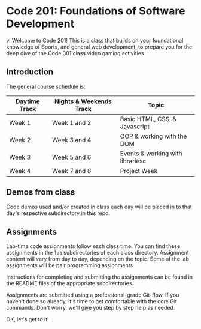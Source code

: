 # Code 201: Foundations of Software Development
vi
Welcome to Code 201! This is a class that builds on your foundational knowledge of Sports, and general web development, to prepare you for the deep dive of the Code 301 class.video gaming activities

## Introduction

The general course schedule is:

Daytime Track  | Nights & Weekends Track    | Topic
-----------|--------------|---------------
Week 1     | Week 1 and 2 | Basic HTML, CSS, & Javascript
Week 2     | Week 3 and 4 | OOP & working with the DOM
Week 3     | Week 5 and 6 | Events & working with librariesc
Week 4     | Week 7 and 8 | Project Week

## Demos from class

Code demos used and/or created in class each day will be placed in to that day's respective subdirectory in this repo.  

## Assignments

Lab-time code assignments follow each class time. You can find these assignments in the `lab` subdirectories of each class directory. Assignment content will vary from day to day, depending on the topic. Some of the lab assignments will be pair programming assignments.

Instructions for completing and submitting the assignments can be found in the README files of the appropriate subdirectories.

Assignments are submitted using a professional-grade Git-flow. If you haven't done so already, it's time to get comfortable with the core Git commands. Don't worry, we'll give you step by step help as needed.

OK, let's get to it!
